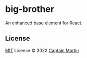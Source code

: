 # big-brother

An enhanced base element for React.

## License

[MIT](./LICENSE) License © 2022 [Captain Martin](https://github.com/captain-martin)
